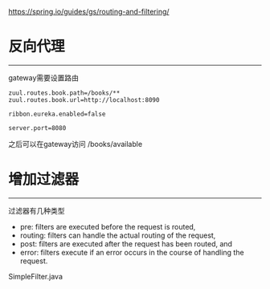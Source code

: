https://spring.io/guides/gs/routing-and-filtering/

# 反向代理

-------------------------------------------------------------------------------

gateway需要设置路由

```
zuul.routes.book.path=/books/**
zuul.routes.book.url=http://localhost:8090

ribbon.eureka.enabled=false

server.port=8080
```

之后可以在gateway访问 /books/available




# 增加过滤器

-------------------------------------------------------------------------------

过滤器有几种类型

+ pre: filters are executed before the request is routed,
+ routing: filters can handle the actual routing of the request,
+ post: filters are executed after the request has been routed, and
+ error: filters execute if an error occurs in the course of handling the request.


SimpleFilter.java


